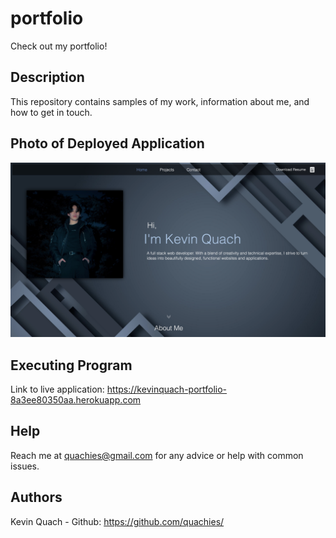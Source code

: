# portfolio
Check out my portfolio!

## Description
This repository contains samples of my work, information about me, and how to get in touch.

## Photo of Deployed Application
![my image](./public/Heroku%20deployment.png)

## Executing Program
Link to live application: https://kevinquach-portfolio-8a3ee80350aa.herokuapp.com

## Help
Reach me at quachies@gmail.com for any advice or help with common issues.

## Authors
Kevin Quach - Github: https://github.com/quachies/